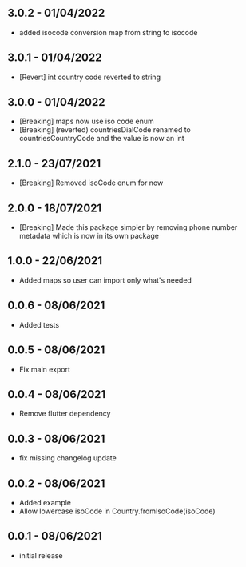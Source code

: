 ## 3.0.2 - 01/04/2022
* added isocode conversion map from string to isocode

## 3.0.1 - 01/04/2022
* [Revert] int country code reverted to string

## 3.0.0 - 01/04/2022
* [Breaking] maps now use iso code enum
* [Breaking] (reverted) countriesDialCode renamed to countriesCountryCode and the value is now an int

## 2.1.0 - 23/07/2021
 * [Breaking] Removed isoCode enum for now

## 2.0.0 - 18/07/2021
 * [Breaking] Made this package simpler by removing phone number metadata which is now in its own package

## 1.0.0 - 22/06/2021
 * Added maps so user can import only what's needed

## 0.0.6 - 08/06/2021
 * Added tests

## 0.0.5 - 08/06/2021
 * Fix main export

## 0.0.4 - 08/06/2021
 * Remove flutter dependency

## 0.0.3 - 08/06/2021
 * fix missing changelog update

## 0.0.2 - 08/06/2021
 * Added example
 * Allow lowercase isoCode in Country.fromIsoCode(isoCode)

## 0.0.1 - 08/06/2021

 * initial release
 